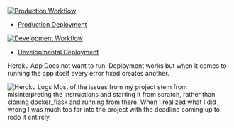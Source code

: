 [![Production Workflow](https://github.com/jll38/IS218_S22_Project_One/actions/workflows/prod.yml/badge.svg)](https://github.com/jll38/IS218_S22_Project_One/actions/workflows/prod.yml)

* [Production Deployment](https://project-one-jll38.herokuapp.com/)


[![Development Workflow](https://github.com/jll38/IS218_S22_Project_One/actions/workflows/dev.yml/badge.svg)](https://github.com/jll38/IS218_S22_Project_One/actions/workflows/dev.yml)

* [Developmental Deployment](https://project-one-jll38-dev.herokuapp.com/)

Heroku App Does not want to run. Deployment works but when it
comes to running the app itself every error fixed creates another.

![Heroku Logs](https://i.imgur.com/viGvuWX.png)
Most of the issues from my project stem from misinterpreting the 
instructions and starting it from scratch, rather than cloning docker_flask
and running from there. When I realized what I did wrong
I was much too far into the project with the deadline coming up
to redo it entirely. 